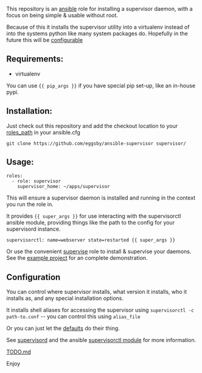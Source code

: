 This repository is an [ansible](http://ansibleworks.com) role for installing a supervisor daemon, with a focus on being simple & usable without root.

Because of this it installs the supervisor utility into a virtualenv instead of into the systems python like many system packages do. Hopefully in the future this will be [configurable](https://github.com/eggsby/ansible-supervisor/blob/master/TODO.md)

## Requirements:

  - virtualenv

You can use `{{ pip_args }}` if you have special pip set-up, like an in-house pypi.

## Installation:
Just check out this repository and add the checkout location to your [roles_path](http://www.ansibleworks.com/docs/intro_configuration.html#roles-path) in your ansible.cfg

    git clone https://github.com/eggsby/ansible-supervisor supervisor/

## Usage:

    roles:
      - role: supervisor
        supervisor_home: ~/apps/supervisor

This will ensure a supervisor daemon is installed and running in the context you run the role in.
    
It provides `{{ super_args }}` for use interacting with the supervisorctl ansible module, providing things like the path to the config for your supervisord instance.

    supervisorctl: name=webserver state=restarted {{ super_args }}

Or use the convenient [supervise](https://github.com/eggsby/ansible-supervise) role to install & supervise your daemons. See the [example project](https://github.com/eggsby/ansible-supervisor-example) for an complete demonstration.

## Configuration

You can control where supervisor installs, what version it installs, who it installs as, and any special installation options.

It installs shell aliases for accessing the supervisor using `supervisorctl -c path-to.conf` -- you can control this using `alias_file`

Or you can just let the [defaults](https://github.com/eggsby/ansible-supervisor/blob/master/defaults/main.yaml) do their thing.

 See [supervisord](http://supervisord.org/) and the ansible [supervisorctl module](http://www.ansibleworks.com/docs/modules.html#supervisorctl) for more information.

[TODO.md](https://github.com/eggsby/ansible-supervisor/blob/master/TODO.md)

Enjoy
